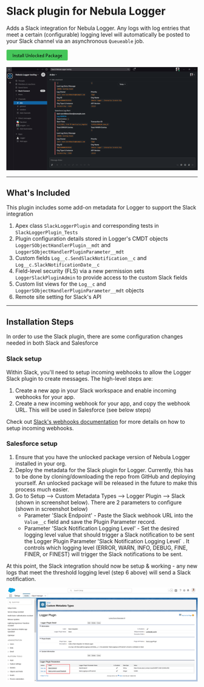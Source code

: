# Slack plugin for Nebula Logger

Adds a Slack integration for Nebula Logger. Any logs with log entries that meet a certain (configurable) logging level will automatically be posted to your Slack channel via an asynchronous `Queueable` job.

[![Install Unlocked Package](./../../content/btn-install-unlocked-package.png)](https://login.salesforce.com/packaging/installPackage.apexp?p0=04t5Y0000027FLoQAM)

![Slack plugin: notification](./../../content/slack-plugin-notification.png)

---

## What's Included

This plugin includes some add-on metadata for Logger to support the Slack integration

1. Apex class `SlackLoggerPlugin` and corresponding tests in `SlackLoggerPlugin_Tests`
2. Plugin configuration details stored in Logger's CMDT objects `LoggerSObjectHandlerPlugin__mdt` and `LoggerSObjectHandlerPluginParameter__mdt`
3. Custom fields `Log__c.SendSlackNotification__c` and `Log__c.SlackNotificationDate__c`
4. Field-level security (FLS) via a new permission sets `LoggerSlackPluginAdmin` to provide access to the custom Slack fields
5. Custom list views for the `Log__c` and `LoggerSObjectHandlerPluginParameter__mdt` objects
6. Remote site setting for Slack's API

---

## Installation Steps

In order to use the Slack plugin, there are some configuration changes needed in both Slack and Salesforce

### Slack setup

Within Slack, you'll need to setup incoming webhooks to allow the Logger Slack plugin to create messages. The high-level steps are:

1. Create a new app in your Slack workspace and enable incoming webhooks for your app.
2. Create a new incoming webhook for your app, and copy the webhook URL. This will be used in Salesforce (see below steps)

Check out [Slack's webhooks documentation](https://api.slack.com/messaging/webhooks) for more details on how to setup incoming webhooks.

### Salesforce setup

1. Ensure that you have the unlocked package version of Nebula Logger installed in your org.
2. Deploy the metadata for the Slack plugin for Logger. Currently, this has to be done by cloning/downloading the repo from GitHub and deploying yourself. An unlocked package will be released in the future to make this process much easier.
3. Go to Setup --> Custom Metadata Types --> Logger Plugin --> Slack (shown in screenshot below). There are 2 parameters to configure (shown in screenshot below)
    - Parameter 'Slack Endpoint' - Paste the Slack webhook URL into the `Value__c` field and save the Plugin Parameter record.
    - Parameter 'Slack Notification Logging Level' - Set the desired logging level value that should trigger a Slack notification to be sent the Logger Plugin Parameter 'Slack Notification Logging Level` . It controls which logging level (ERROR, WARN, INFO, DEBUG, FINE, FINER, or FINEST) will trigger the Slack notifications to be sent.

At this point, the Slack integration should now be setup & working - any new logs that meet the threshold logging level (step 6 above) will send a Slack notification.

![Slack plugin: configuration](./../../content/slack-plugin-configuration.png)
